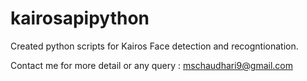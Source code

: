 # kairosapipython
Created python scripts for Kairos Face detection and recogntionation.

Contact me for more detail or any query : mschaudhari9@gmail.com

